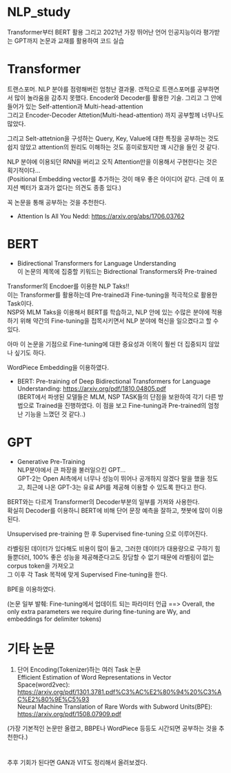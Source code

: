 # NLP_study
Transformer부터 BERT 활용 그리고 2021년 가장 뛰어난 언어 인공지능이라 평가받는 GPT까지 논문과 교재를 활용하여 코드 실습  


# Transformer
트랜스포머. NLP 분야를 점령해버린 엄청난 결과물. 갠적으로 트랜스포머를 공부하면서 많이 놀라움을 감추지 못했다. Encoder와 Decoder를 활용한 기술. 그리고 그 안에 들어가 있는 Self-attention과 Multi-head-attention    
그리고 Encoder-Decoder Attetion(Multi-head-attention) 까지 공부할께 너무나도 많았다.    
  
그리고 Selt-attetnion을 구성하는 Query, Key, Value에 대한 특징을 공부하는 것도 쉽지 않았고 attention의 원리도 이해하는 것도 흥미로웠지만 꽤 시간을 들인 것 같다.    
  
NLP 분야에 이용되던 RNN을 버리고 오직 Attention만을 이용해서 구현한다는 것은 획기적이다...  
(Positional Embedding vector를 추가하는 것이 매우 좋은 아이디어 같다. 근데 이 포지션 벡터가 효과가 없다는 의견도 종종 있다.)  
  
꼭 논문을 통해 공부하는 것을 추천한다.    

- Attention Is All You Nedd: https://arxiv.org/abs/1706.03762 



# BERT
- Bidirectional Transformers for Language Understanding  
이 논문의 제목에 집중할 키워드는 Bidrectional Transformers와 Pre-trained  


Transformer의 Encdoer를 이용한 NLP Taks!!   
이는 Transformer를 활용하는데 Pre-trained과 Fine-tuning을 적극적으로 활용한 Task이다.    
NSP와 MLM Taks을 이용해서 BERT를 학습하고, NLP 안에 있는 수많은 분야에 적용하기 위해 약간의 Fine-tuning을 접목시키면서 NLP 분야에 혁신을 일으켰다고 할 수 있다.   
  
아마 이 논문을 기점으로 Fine-tuning에 대한 중요성과 이목이 훨씬 더 집중되지 않았나 싶기도 하다.  
  
WordPiece Embedding을 이용하였다.  

- BERT: Pre-training of Deep Bidirectional Transformers for Language Understanding: https://arxiv.org/pdf/1810.04805.pdf   
 (BERT에서 파생된 모델들은 MLM, NSP TASK들의 단점을 보완하여 각기 다른 방법으로 Trained을 진행하였다. 이 점을 보고 Fine-tuning과 Pre-trained의 엄청난 기능을 느꼈던 것 같다..)  

# GPT
- Generative Pre-Training  
NLP분야에서 큰 파장을 불러일으킨 GPT...  
GPT-2는 Open AI측에서 너무나 성능이 뛰어나 공개하지 않겠다 말을 했을 정도고, 최근에 나온 GPT-3는 유료 API를 제공해 이용할 수 있도록 한다고 한다.  
  
BERT와는 다르게 Transformer의 Decoder부분의 일부를 가져와 사용한다.  
확실히 Decoder를 이용하니 BERT에 비해 단어 문장 예측을 잘하고, 챗봇에 많이 이용된다.  
  
Unsupervised pre-training 한 후 Supervised fine-tuning 으로 이루어진다.  
  
라벨링된 데이터가 있다해도 비용이 많이 들고, 그러한 데이터가 대용량으로 구하기 힘들뿐더러, 100% 좋은 성능을 제공해준다고도 장담할 수 없기 때문에 라벨링이 없는 corpus token을 가져오고  
그 이후 각 Task 목적에 맞게 Supervised Fine-tuning을 한다.  
  
BPE을 이용하였다.  
  
(논문 일부 발췌: Fine-tuning에서 업데이트 되는 파라미터 언급 ==> Overall, the only extra parameters we require during fine-tuning are Wy, and embeddings for delimiter tokens)    

# 기타 논문
1) 단어 Encoding(Tokenizer)하는 여러 Task 논문  
Efficient Estimation of Word Representations in Vector Space(word2vec): https://arxiv.org/pdf/1301.3781.pdf%C3%AC%E2%80%94%20%C3%AC%E2%80%9E%C5%93  
Neural Machine Translation of Rare Words with Subword Units(BPE): https://arxiv.org/pdf/1508.07909.pdf  
  
(가장 기본적인 논문만 올렸고, BBPE나 WordPiece 등등도 시간되면 공부하는 것을 추천한다.)  


# 
추후 기회가 된다면 GAN과 VIT도 정리해서 올려보겠다.  
